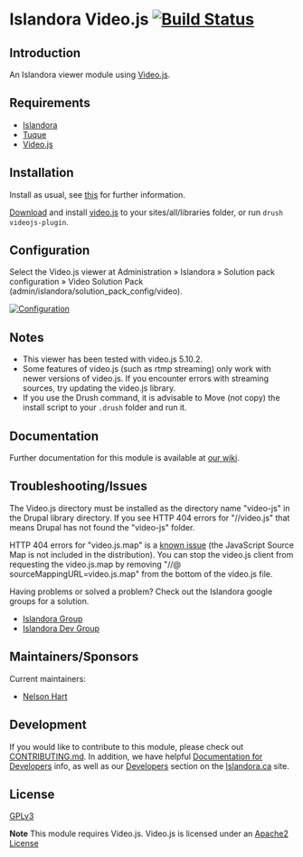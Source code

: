 # Islandora Video.js [![Build Status](https://travis-ci.org/Islandora/islandora_videojs.png?branch=7.x)](https://travis-ci.org/islandora/islandora_videojs)

## Introduction

An Islandora viewer module using [Video.js](http://www.videojs.com/).

## Requirements

* [Islandora](https://github.com/islandora/islandora)
* [Tuque](https://github.com/islandora/tuque)
* [Video.js](https://github.com/videojs/video.js/releases/download/v5.10.2/video-js-5.10.2.zip)

## Installation

Install as usual, see [this](https://drupal.org/documentation/install/modules-themes/modules-7) for further information.

[Download](https://github.com/videojs/video.js/releases/download/v5.10.2/video-js-5.10.2.zip) and install [video.js](http://www.videojs.com/) to your sites/all/libraries folder, or run `drush videojs-plugin`. 

## Configuration

Select the Video.js viewer at Administration » Islandora » Solution pack configuration » Video Solution Pack (admin/islandora/solution_pack_config/video).

[![Configuration](https://camo.githubusercontent.com/1c8251f9d0a2062abdb1433e18da6a9838a36264/687474703a2f2f692e696d6775722e636f6d2f4e684d4a5932752e706e67)](https://camo.githubusercontent.com/1c8251f9d0a2062abdb1433e18da6a9838a36264/687474703a2f2f692e696d6775722e636f6d2f4e684d4a5932752e706e67)

## Notes

* This viewer has been tested with video.js 5.10.2.
* Some features of video.js (such as rtmp streaming) only work with newer versions of video.js. If you encounter errors with streaming sources, try updating the video.js library. 
* If you use the Drush command, it is advisable to Move (not copy) the install script to your `.drush` folder and run it.

## Documentation

Further documentation for this module is available at [our wiki](https://wiki.duraspace.org/display/ISLANDORA/Islandora+Video.js).

## Troubleshooting/Issues

The Video.js directory must be installed as the directory name "video-js" in the Drupal library directory.  If you see HTTP 404 errors for "//video.js" that means Drupal has not found the "video-js" folder.

HTTP 404 errors for "video.js.map" is a [known issue](http://stackoverflow.com/questions/18407543/video-js-map-throwing-a-404-not-found) (the JavaScript Source Map is not included in the distribution).  You can stop the video.js client from requesting the video.js.map by removing "//@ sourceMappingURL=video.js.map" from the bottom of the video.js file.

Having problems or solved a problem? Check out the Islandora google groups for a solution.

* [Islandora Group](https://groups.google.com/forum/?hl=en&fromgroups#!forum/islandora)
* [Islandora Dev Group](https://groups.google.com/forum/?hl=en&fromgroups#!forum/islandora-dev)

## Maintainers/Sponsors
Current maintainers:

* [Nelson Hart](https://github.com/nhart)

## Development

If you would like to contribute to this module, please check out [CONTRIBUTING.md](CONTRIBUTING.md). In addition, we have helpful [Documentation for Developers](https://github.com/Islandora/islandora/wiki#wiki-documentation-for-developers) info, as well as our [Developers](http://islandora.ca/developers) section on the [Islandora.ca](http://islandora.ca) site.

## License

[GPLv3](http://www.gnu.org/licenses/gpl-3.0.txt)

**Note** This module requires Video.js. Video.js is licensed under an [Apache2 License](https://github.com/videojs/video.js/blob/master/LICENSE)
